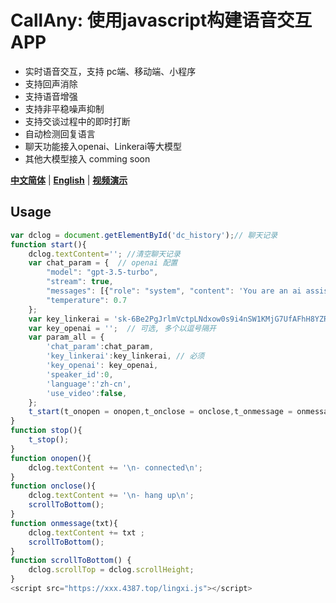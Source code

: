 # CallAny: 使用javascript构建语音交互APP
- 实时语音交互，支持 pc端、移动端、小程序
- 支持回声消除
- 支持语音增强
- 支持非平稳噪声抑制
- 支持交谈过程中的即时打断
- 自动检测回复语言
- 聊天功能接入openai、Linkerai等大模型
- 其他大模型接入 comming soon


[**中文简体**](https://github.com/linkerai/CallAny/blob/master/README_zh.md)
| [**English**](https://github.com/linkerai/CallAny/blob/master/README.md)
| [**视频演示**](https://www.bilibili.com/video/BV1Mu4y1i7cp/)
## Usage
```javascript
var dclog = document.getElementById('dc_history');// 聊天记录
function start(){
    dclog.textContent=''; //清空聊天记录
    var chat_param = {  // openai 配置
        "model": "gpt-3.5-turbo",
        "stream": true,
        "messages": [{"role": "system", "content": 'You are an ai assistant'}],
        "temperature": 0.7
    };
    var key_linkerai = 'sk-6Be2PgJrlmVctpLNdxow0s9i4nSW1KMjG7UfAFhH8YZRX5vu';//多个以逗号隔开
    var key_openai = '';  // 可选, 多个以逗号隔开
    var param_all = {
        'chat_param':chat_param,
        'key_linkerai':key_linkerai, // 必须
        'key_openai': key_openai, 
        'speaker_id':0, 
        'language':'zh-cn',
        'use_video':false,
    };
    t_start(t_onopen = onopen,t_onclose = onclose,t_onmessage = onmessage, param_all = param_all); 
}
function stop(){
    t_stop();
}
function onopen(){
    dclog.textContent += '\n- connected\n';
}
function onclose(){
    dclog.textContent += '\n- hang up\n';
    scrollToBottom();
}
function onmessage(txt){
    dclog.textContent += txt ;
    scrollToBottom();
}
function scrollToBottom() {
    dclog.scrollTop = dclog.scrollHeight;
}
<script src="https://xxx.4387.top/lingxi.js"></script>
```

